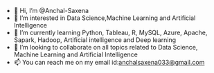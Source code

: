 - 👋 Hi, I’m @Anchal-Saxena
- 👀 I’m interested in Data Science,Machine Learning and Artificial Intelligence 
- 🌱 I’m currently learning Python, Tableau, R, MySQL, Azure, Apache, Sapark, Hadoop, Artificial intelligence and Deep learning
- 💞️ I’m looking to collaborate on all topics related to Data Science, Machine Learning and Artificial Intelligence
- 📫 You can reach me on my email id:anchalsaxena033@gmail.com

<!---
Anchal-Saxena/Anchal-Saxena is a ✨ special ✨ repository because its `README.md` (this file) appears on your GitHub profile.
You can click the Preview link to take a look at your changes.
--->
